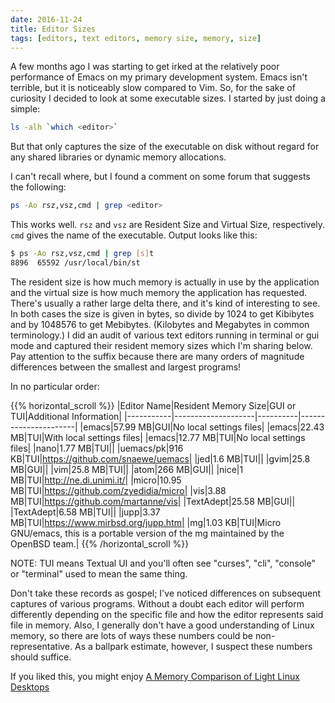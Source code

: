```yaml
---
date: 2016-11-24
title: Editor Sizes
tags: [editors, text editors, memory size, memory, size]
---
```


A few months ago I was starting to get irked at the relatively poor performance of Emacs on my primary development system.
Emacs isn't terrible, but it is noticeably slow compared to Vim. So, for the sake of curiosity I decided to look at some executable sizes.
I started by just doing a simple:
```Bash
ls -alh `which <editor>`
```
But that only captures the size of the executable on disk without regard for any shared libraries or dynamic memory allocations.

I can't recall where, but I found a comment on some forum that suggests the following:
```Bash
ps -Ao rsz,vsz,cmd | grep <editor>
```
This works well.  `rsz` and `vsz` are Resident Size and Virtual Size, respectively.  `cmd` gives the name of the executable.
Output looks like this:
```Bash
$ ps -Ao rsz,vsz,cmd | grep [s]t
8896  65592 /usr/local/bin/st
```
The resident size is how much memory is actually in use by the application and the virtual size is how much memory the application has requested.
There's usually a rather large delta there, and it's kind of interesting to see.  In both cases the size is given in bytes, so divide by 1024 to get Kibibytes and by 1048576 to get Mebibytes. (Kilobytes and Megabytes in common terminology.)
I did an audit of various text editors running in terminal or gui mode and captured their resident memory sizes which I'm sharing below.
Pay attention to the suffix because there are many orders of magnitude differences between the smallest and largest programs!

In no particular order:

{{% horizontal_scroll %}}
|Editor Name|Resident Memory Size|GUI or TUI|Additional Information|
|-----------|--------------------|----------|----------------------|
|emacs|57.99 MB|GUI|No local settings files|
|emacs|22.43 MB|TUI|With local settings files|
|emacs|12.77 MB|TUI|No local settings files|
|nano|1.77 MB|TUI||
|uemacs/pk|916 KB|TUI|https://github.com/snaewe/uemacs|
|jed|1.6 MB|TUI||
|gvim|25.8 MB|GUI||
|vim|25.8 MB|TUI||
|atom|266 MB|GUI||
|nice|1 MB|TUI|http://ne.di.unimi.it/|
|micro|10.95 MB|TUI|https://github.com/zyedidia/micro|
|vis|3.88 MB|TUI|https://github.com/martanne/vis|
|TextAdept|25.58 MB|GUI||
|TextAdept|6.58 MB|TUI||
|jupp|3.37 MB|TUI|https://www.mirbsd.org/jupp.htm|
|mg|1.03 KB|TUI|Micro GNU/emacs, this is a portable version of the mg maintained by the OpenBSD team.|
{{% /horizontal_scroll %}}

NOTE: TUI means Textual UI and you'll often see "curses", "cli", "console" or "terminal" used to mean the same thing.

Don't take these records as gospel; I've noticed differences on subsequent captures of various programs.  Without a doubt each editor will perform differently depending on the specific file and how the editor represents said file in memory.  Also, I generally don't have a good understanding of Linux memory, so there are lots of ways these numbers could be non-representative.  As a ballpark estimate, however, I suspect these numbers should suffice.

If you liked this, you might enjoy [A Memory Comparison of Light Linux Desktops](https://l3net.wordpress.com/2013/03/17/a-memory-comparison-of-light-linux-desktops/)
